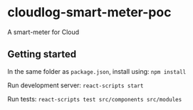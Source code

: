 # cloudlog-smart-meter-poc
A smart-meter for Cloud

## Getting started
In the same folder as `package.json`, install using:
`npm install`

Run development server:
`react-scripts start`

Run tests:
`react-scripts test src/components src/modules`


